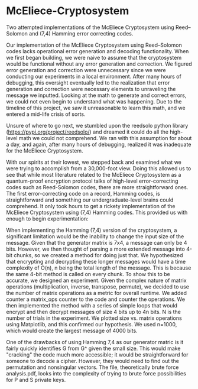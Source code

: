 # McEliece-Cryptosystem
Two attempted implementations of the McEliece Cryptosystem using Reed–Solomon and (7,4) Hamming error correcting codes.

Our implementation of the McEliece Cryptosystem using Reed–Solomon codes lacks operational error generation and decoding functionality. When we first began building, we were naive to assume that the cryptosystem would be functional without any error generation and correction. We figured error generation and correction were unnecessary since we were conducting our experiments in a local environment. After many hours of debugging, this oversight eventually led to the realization that  error generation and correction were necessary elements to unraveling the message we inputted. Looking at the math to generate and correct errors, we could not even begin to understand what was happening. Due to the timeline of this project, we saw it unreasonable to learn this math, and we entered a mid-life crisis of sorts.

Unsure of where to go next, we stumbled upon the reedsolo python library (https://pypi.org/project/reedsolo/) and dreamed it could do all the high-level math we could not comprehend. We ran with this assumption for about a day, and again, after many hours of debugging, realized it was inadequate for the McEliece Cryptosystem. 

With our spirits at their lowest, we stepped back and examined what we were trying to accomplish from a 30,000-foot view. Doing this allowed us to see that while most literature related to the McEliece Cryptosystem as a quantum-proof encryption protocol talks of high-level error-correcting codes such as Reed-Solomon codes, there are more straightforward ones. The first error-correcting code on a record, Hamming codes, is straightforward and something our undergraduate-level brains could comprehend. It only took hours to get a rickety implementation of the McEliece Cryptosystem using (7,4) Hamming codes. This provided us with enough to begin experimentation: 

When implementing the Hamming (7,4) version of the cryptosystem, a significant limitation would be the inability to change the input size of the message. Given that the generator matrix is 7x4, a message can only be 4 bits. However, we then thought of parsing a more extended message into 4-bit chunks, so we created a method for doing just that. We hypothesized that encrypting and decrypting these longer messages would have a time complexity of O(n), n being the total length of the message. This is because the same 4-bit method is called on every chunk. To show this to be accurate, we designed an experiment. Given the complex nature of matrix operations (multiplication, inverse, transpose, permute), we decided to use the number of matrix operations as a metric for overall runtime. We added counter a matrix_ops counter to the code and counter the operations. We then implemented the method with a series of simple loops that would encrypt and then decrypt messages of size 4 bits up to 4n bits. N is the number of trials in the experiment. We plotted size vs. matrix operations using Matplotlib, and this confirmed our hypothesis. We used n=1000, which would create the largest message of 4000 bits.

One of the drawbacks of using Hamming 7,4 as our generator matric is it fairly quickly identifies G from G^ given the small size. This would make "cracking" the code much more accessible; it would be straightforward for someone to decode a cipher. However, they would need to find out the permutation and nonsingular vectors. The file, theoretically brute force analysis.pdf, looks into the complexity of trying to brute force possibilities for P and S private keys.
